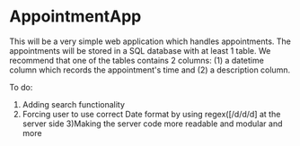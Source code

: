 # AppointmentApp

This will be a very simple web application which handles appointments.
The appointments will be stored in a SQL database with at least 1 table. 
We recommend that one of the tables contains 2 columns: 
(1) a datetime column which records the appointment's time and (2) a description column.


To do: 
1) Adding search functionality
2) Forcing user to use correct Date format by using regex([/d\/d\/d] at the server side
3)Making the server code more readable and modular
and more

